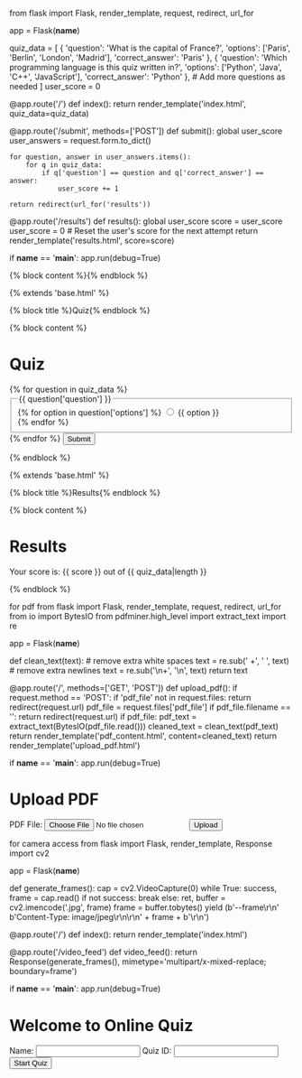 from flask import Flask, render_template, request, redirect, url_for

app = Flask(__name__)

quiz_data = [
    {
        'question': 'What is the capital of France?',
        'options': ['Paris', 'Berlin', 'London', 'Madrid'],
        'correct_answer': 'Paris'
    },
    {
        'question': 'Which programming language is this quiz written in?',
        'options': ['Python', 'Java', 'C++', 'JavaScript'],
        'correct_answer': 'Python'
    },
    # Add more questions as needed
]
user_score = 0

@app.route('/')
def index():
    return render_template('index.html', quiz_data=quiz_data)

@app.route('/submit', methods=['POST'])
def submit():
    global user_score
    user_answers = request.form.to_dict()
    
    for question, answer in user_answers.items():
        for q in quiz_data:
            if q['question'] == question and q['correct_answer'] == answer:
                user_score += 1

    return redirect(url_for('results'))

@app.route('/results')
def results():
    global user_score
    score = user_score
    user_score = 0  # Reset the user's score for the next attempt
    return render_template('results.html', score=score)

if __name__ == '__main__':
    app.run(debug=True)
<!DOCTYPE html>
<html lang="en">
<head>
    <meta charset="UTF-8">
    <meta name="viewport" content="width=device-width, initial-scale=1.0">
    <title>{% block title %}Flask Quiz App{% endblock %}</title>
</head>
<body>
    <div class="container">
        {% block content %}{% endblock %}
    </div>
</body>
</html>

{% extends 'base.html' %}

{% block title %}Quiz{% endblock %}

{% block content %}
    <h1>Quiz</h1>
    <form action="{{ url_for('submit') }}" method="post">
        {% for question in quiz_data %}
            <fieldset>
                <legend>{{ question['question'] }}</legend>
                {% for option in question['options'] %}
                    <label>
                        <input type="radio" name="{{ question['question'] }}" value="{{ option }}">
                        {{ option }}
                    </label><br>
                {% endfor %}
            </fieldset>
        {% endfor %}
        <input type="submit" value="Submit">
    </form>
{% endblock %}

{% extends 'base.html' %}

{% block title %}Results{% endblock %}

{% block content %}
    <h1>Results</h1>
    <p>Your score is: {{ score }} out of {{ quiz_data|length }}</p>
{% endblock %}

for pdf
from flask import Flask, render_template, request, redirect, url_for
from io import BytesIO
from pdfminer.high_level import extract_text
import re

app = Flask(__name__)

def clean_text(text):
    # remove extra white spaces
    text = re.sub(' +', ' ', text)
    # remove extra newlines
    text = re.sub('\n+', '\n', text)
    return text

@app.route('/', methods=['GET', 'POST'])
def upload_pdf():
    if request.method == 'POST':
        if 'pdf_file' not in request.files:
            return redirect(request.url)
        pdf_file = request.files['pdf_file']
        if pdf_file.filename == '':
            return redirect(request.url)
        if pdf_file:
            pdf_text = extract_text(BytesIO(pdf_file.read()))
            cleaned_text = clean_text(pdf_text)
            return render_template('pdf_content.html', content=cleaned_text)
    return render_template('upload_pdf.html')

if __name__ == '__main__':
    app.run(debug=True)

<!DOCTYPE html>
<html lang="en">
<head>
    <meta charset="UTF-8">
    <meta name="viewport" content="width=device-width, initial-scale=1.0">
    <title>Upload PDF</title>
</head>
<body>
    <h1>Upload PDF</h1>
    <form action="{{ url_for('upload_pdf') }}" method="post" enctype="multipart/form-data">
        <label for="pdf_file">PDF File:</label>
        <input type="file" id="pdf_file" name="pdf_file" required>
        <input type="submit" value="Upload">
    </form>
</body>
</html>

for camera access 
from flask import Flask, render_template, Response
import cv2

app = Flask(__name__)

def generate_frames():
    cap = cv2.VideoCapture(0)
    while True:
        success, frame = cap.read()
        if not success:
            break
        else:
            ret, buffer = cv2.imencode('.jpg', frame)
            frame = buffer.tobytes()
            yield (b'--frame\r\n'
                   b'Content-Type: image/jpeg\r\n\r\n' + frame + b'\r\n')

@app.route('/')
def index():
    return render_template('index.html')

@app.route('/video_feed')
def video_feed():
    return Response(generate_frames(), mimetype='multipart/x-mixed-replace; boundary=frame')

if __name__ == '__main__':
    app.run(debug=True)

<!DOCTYPE html>
<html lang="en">
<head>
    <meta charset="UTF-8">
    <meta name="viewport" content="width=device-width, initial-scale=1.0">
    <title>Online Quiz</title>
</head>
<body>
    <h1>Welcome to Online Quiz</h1>
    <form action="{{ url_for('home') }}" method="post">
        <label for="name">Name:</label>
        <input type="text" id="name" name="name" required>
        <label for="quiz_id">Quiz ID:</label>
        <input type="number" id="quiz_id" name="quiz_id" required>
        <input type="submit" value="Start Quiz">
    </form>
</body>
</html>
